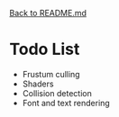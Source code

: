 [Back to README.md](README.md)
# Todo List

* Frustum culling
* Shaders
* Collision detection
* Font and text rendering
